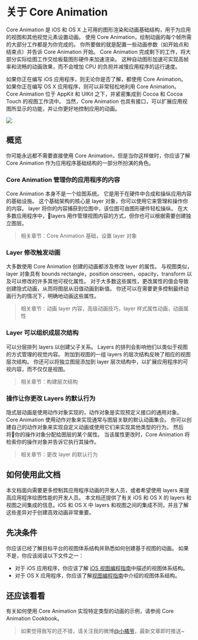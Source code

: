 # 关于 Core Animation

Core Animation 是 iOS 和 OS X 上可用的图形渲染和动画基础结构，用于为应用的视图和其他视觉元素设置动画。 使用 Core Animation，绘制动画的每个帧所需的大部分工作都是为你完成的。 你所要做的就是配置一些动画参数（如开始点和结束点）并告诉 Core Animation 开始。 Core Animation 完成剩下的工作，将大部分实际绘图工作交给板载图形硬件来加速渲染。 这种自动图形加速可实现高帧率和流畅的动画效果，而不会增加 CPU 的负担并减慢应用程序的运行速度。

如果你正在编写 iOS 应用程序，则无论你是否了解，都使用 Core Animation。 如果你正在编写 OS X 应用程序，则可以非常轻松地利用 Core Animation。 Core Animation 位于 AppKit 和 UIKit 之下，并紧密集成到 Cocoa 和 Cocoa Touch 的视图工作流中。 当然，Core Animation 也具有接口，可以扩展应用视图所显示的功能，并让你更好地控制应用的动画。

![](https://developer.apple.com/library/content/documentation/Cocoa/Conceptual/CoreAnimation_guide/Art/ca_architecture_2x.png)

## 概览

你可能永远都不需要直接使用 Core Animation，但是当你这样做时，你应该了解 Core Animation 作为应用程序基础结构的一部分所扮演的角色。

### Core Animation 管理你的应用程序的内容

Core Animation 本身不是一个绘图系统。 它是用于在硬件中合成和操纵应用内容的基础设施。 这个基础架构的核心是 layer 对象，你可以使用它来管理和操作你的内容。 layer 将你的内容捕获到位图中，该位图可由图形硬件轻松操纵。 在大多数应用程序中，layers 用作管理视图内容的方式，但你也可以根据需要创建独立图层。

> 相关章节：Core Animation 基础，设置 layer 对象

### Layer 修改触发动画

大多数使用 Core Animation 创建的动画都涉及修改 layer 的属性。 与视图类似，layer 对象具有 bounds rectangle，position onscreen，opacity，transform 以及可以修改的许多其他可视化属性。 对于大多数这些属性，更改属性的值会导致创建隐式动画，从而将图层从旧值动画到新值。 你还可以在需要更多控制最终动画行为的情况下，明确地动画这些属性。

> 相关章节：动画 layer 内容，高级动画技巧，layer 样式属性动画，动画属性

### Layer 可以组织成层次结构

可以分层排列 layers 以创建父子关系。 Layers 的排列会影响他们以类似于视图的方式管理的视觉内容。 附加到视图的一组 layers 的层次结构反映了相应的视图层次结构。 你还可以将独立图层添加到 layer 层次结构中，以扩展应用程序的可视内容，而不仅仅是视图。

> 相关章节：构建层次结构

### 操作让你更改 Layers 的默认行为

隐式层动画是使用动作对象实现的，动作对象是实现预定义接口的通用对象。 Core Animation 使用动作对象来实现通常与图层关联的默认动画集合。 你可以创建自己的动作对象来实现自定义动画或使用它们来实现其他类型的行为。 然后将你的操作对象分配给图层的某个属性。 当该属性更改时，Core Animation 将检索你的操作对象并告诉它执行其操作。

> 相关章节：更改 layer 的默认行为

## 如何使用此文档

本文档面向需要更多控制其应用程序动画的开发人员，或者希望使用 layers 来提高应用程序绘图性能的开发人员。 本文档还提供了有关 iOS 和 OS X 的 layers 和视图之间集成的信息。iOS 和 OS X 中 layers 和视图之间的集成不同，并且了解这些差异对于创建高效动画非常重要。

## 先决条件

你应该已经了解目标平台的视图体系结构并熟悉如何创建基于视图的动画。 如果不是，你应该阅读以下文件之一：
- 对于 iOS 应用程序，你应该了解 [iOS 视图编程指南](https://developer.apple.com/library/content/documentation/WindowsViews/Conceptual/ViewPG_iPhoneOS/Introduction/Introduction.html#//apple_ref/doc/uid/TP40009503)中描述的视图体系结构。
- 对于 OS X 应用程序，你应该了解[视图编程指南](https://developer.apple.com/library/content/documentation/Cocoa/Conceptual/CocoaViewsGuide/Introduction/Introduction.html#//apple_ref/doc/uid/TP40002978)中介绍的视图体系结构。

## 还应该看看

有关如何使用 Core Animation 实现特定类型的动画的示例，请参阅 Core Animation Cookbook。

> 如果觉得我写的还不错，请关注我的微博[@小橘爷](http://weibo.com/yanghaoyu0225)，最新文章即时推送~